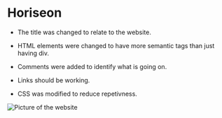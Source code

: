 # Horiseon

* The title was changed to relate to the website.

* HTML elements were changed to have more semantic tags than just having div.

* Comments were added to identify what is going on.

* Links should be working. 

* CSS was modified to reduce repetivness.

![Picture of the website](Websiteimage.jpg) 

